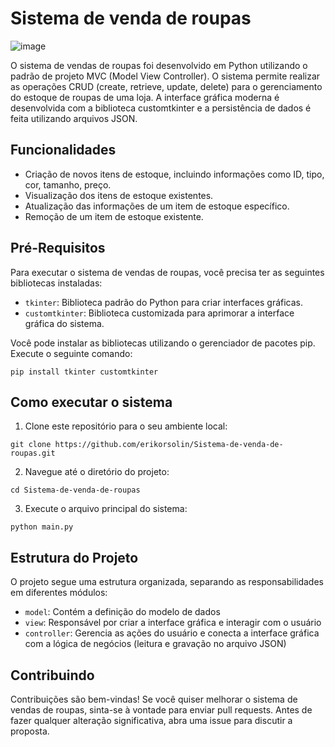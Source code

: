 # Sistema de venda de roupas
![image](https://github.com/erikorsolin/Sistema-de-venda-de-roupas/assets/107228254/6cc5f81e-3580-4d0e-9ea6-f236fe88df71)

O sistema de vendas de roupas foi desenvolvido em Python utilizando o padrão de projeto MVC (Model View Controller). O sistema permite realizar as operações CRUD (create, retrieve, update, delete) para o gerenciamento do estoque de roupas de uma loja. A interface gráfica moderna é desenvolvida com a biblioteca customtkinter e a persistência de dados é feita utilizando arquivos JSON.

## Funcionalidades
+ Criação de novos itens de estoque, incluindo informações como ID, tipo, cor, tamanho, preço.
+ Visualização dos itens de estoque existentes.
+ Atualização das informações de um item de estoque específico.
+ Remoção de um item de estoque existente.

## Pré-Requisitos
Para executar o sistema de vendas de roupas, você precisa ter as seguintes bibliotecas instaladas:
+ `tkinter`: Biblioteca padrão do Python para criar interfaces gráficas.
+ `customtkinter`: Biblioteca customizada para aprimorar a interface gráfica do sistema.

 Você pode instalar as bibliotecas utilizando o gerenciador de pacotes pip. Execute o seguinte comando:
 ```
 pip install tkinter customtkinter
 ```
 
 ## Como executar o sistema
 1. Clone este repositório para o seu ambiente local:
 ```
 git clone https://github.com/erikorsolin/Sistema-de-venda-de-roupas.git
 ```
 
 2. Navegue até o diretório do projeto:
  ```
 cd Sistema-de-venda-de-roupas
 ```
 
 3. Execute o arquivo principal do sistema:
 ```
 python main.py
 ```
 
 ## Estrutura do Projeto
 O projeto segue uma estrutura organizada, separando as responsabilidades em diferentes módulos:
 + `model`: Contém a definição do modelo de dados
 + `view`: Responsável por criar a interface gráfica e interagir com o usuário
 + `controller`: Gerencia as ações do usuário e conecta a interface gráfica com a lógica de negócios (leitura e gravação no arquivo JSON)


## Contribuindo
Contribuições são bem-vindas! Se você quiser melhorar o sistema de vendas de roupas, sinta-se à vontade para enviar pull requests. Antes de fazer qualquer alteração significativa, abra uma issue para discutir a proposta.
